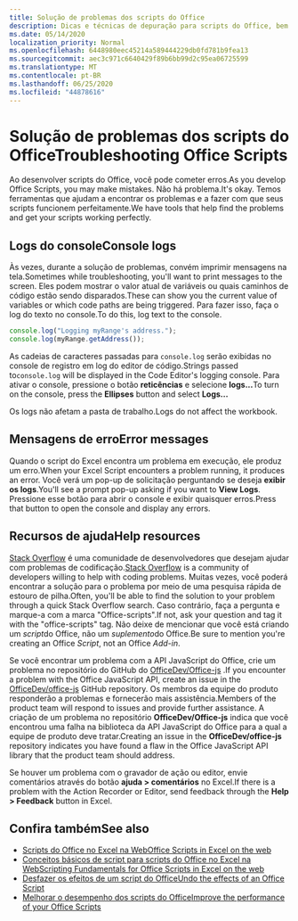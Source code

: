```yaml
---
title: Solução de problemas dos scripts do Office
description: Dicas e técnicas de depuração para scripts do Office, bem como recursos da ajuda.
ms.date: 05/14/2020
localization_priority: Normal
ms.openlocfilehash: 6448980eec45214a589444229db0fd781b9fea13
ms.sourcegitcommit: aec3c971c6640429f89b6bb99d2c95ea06725599
ms.translationtype: MT
ms.contentlocale: pt-BR
ms.lasthandoff: 06/25/2020
ms.locfileid: "44878616"
---
```

# <a name="troubleshooting-office-scripts"></a><span data-ttu-id="83c83-103">Solução de problemas dos scripts do Office</span><span class="sxs-lookup"><span data-stu-id="83c83-103">Troubleshooting Office Scripts</span></span>

<span data-ttu-id="83c83-104">Ao desenvolver scripts do Office, você pode cometer erros.</span><span class="sxs-lookup"><span data-stu-id="83c83-104">As you develop Office Scripts, you may make mistakes.</span></span> <span data-ttu-id="83c83-105">Não há problema.</span><span class="sxs-lookup"><span data-stu-id="83c83-105">It's okay.</span></span> <span data-ttu-id="83c83-106">Temos ferramentas que ajudam a encontrar os problemas e a fazer com que seus scripts funcionem perfeitamente.</span><span class="sxs-lookup"><span data-stu-id="83c83-106">We have tools that help find the problems and get your scripts working perfectly.</span></span>

## <a name="console-logs"></a><span data-ttu-id="83c83-107">Logs do console</span><span class="sxs-lookup"><span data-stu-id="83c83-107">Console logs</span></span>

<span data-ttu-id="83c83-108">Às vezes, durante a solução de problemas, convém imprimir mensagens na tela.</span><span class="sxs-lookup"><span data-stu-id="83c83-108">Sometimes while troubleshooting, you'll want to print messages to the screen.</span></span> <span data-ttu-id="83c83-109">Eles podem mostrar o valor atual de variáveis ou quais caminhos de código estão sendo disparados.</span><span class="sxs-lookup"><span data-stu-id="83c83-109">These can show you the current value of variables or which code paths are being triggered.</span></span> <span data-ttu-id="83c83-110">Para fazer isso, faça o log do texto no console.</span><span class="sxs-lookup"><span data-stu-id="83c83-110">To do this, log text to the console.</span></span>

```TypeScript
console.log("Logging myRange's address.");
console.log(myRange.getAddress());
```

<span data-ttu-id="83c83-111">As cadeias de caracteres passadas para `console.log` serão exibidas no console de registro em log do editor de código.</span><span class="sxs-lookup"><span data-stu-id="83c83-111">Strings passed to`console.log` will be displayed in the Code Editor's logging console.</span></span> <span data-ttu-id="83c83-112">Para ativar o console, pressione o botão **reticências** e selecione **logs...**</span><span class="sxs-lookup"><span data-stu-id="83c83-112">To turn on the console, press the **Ellipses** button and select **Logs...**</span></span>

<span data-ttu-id="83c83-113">Os logs não afetam a pasta de trabalho.</span><span class="sxs-lookup"><span data-stu-id="83c83-113">Logs do not affect the workbook.</span></span>

## <a name="error-messages"></a><span data-ttu-id="83c83-114">Mensagens de erro</span><span class="sxs-lookup"><span data-stu-id="83c83-114">Error messages</span></span>

<span data-ttu-id="83c83-115">Quando o script do Excel encontra um problema em execução, ele produz um erro.</span><span class="sxs-lookup"><span data-stu-id="83c83-115">When your Excel Script encounters a problem running, it produces an error.</span></span> <span data-ttu-id="83c83-116">Você verá um pop-up de solicitação perguntando se deseja **exibir os logs**.</span><span class="sxs-lookup"><span data-stu-id="83c83-116">You'll see a prompt pop-up asking if you want to **View Logs**.</span></span> <span data-ttu-id="83c83-117">Pressione esse botão para abrir o console e exibir quaisquer erros.</span><span class="sxs-lookup"><span data-stu-id="83c83-117">Press that button to open the console and display any errors.</span></span>

## <a name="help-resources"></a><span data-ttu-id="83c83-118">Recursos de ajuda</span><span class="sxs-lookup"><span data-stu-id="83c83-118">Help resources</span></span>

<span data-ttu-id="83c83-119">[Stack Overflow](https://stackoverflow.com/questions/tagged/office-scripts) é uma comunidade de desenvolvedores que desejam ajudar com problemas de codificação.</span><span class="sxs-lookup"><span data-stu-id="83c83-119">[Stack Overflow](https://stackoverflow.com/questions/tagged/office-scripts) is a community of developers willing to help with coding problems.</span></span> <span data-ttu-id="83c83-120">Muitas vezes, você poderá encontrar a solução para o problema por meio de uma pesquisa rápida de estouro de pilha.</span><span class="sxs-lookup"><span data-stu-id="83c83-120">Often, you'll be able to find the solution to your problem through a quick Stack Overflow search.</span></span> <span data-ttu-id="83c83-121">Caso contrário, faça a pergunta e marque-a com a marca "Office-scripts".</span><span class="sxs-lookup"><span data-stu-id="83c83-121">If not, ask your question and tag it with the "office-scripts" tag.</span></span> <span data-ttu-id="83c83-122">Não deixe de mencionar que você está criando um *script*do Office, não um *suplemento*do Office.</span><span class="sxs-lookup"><span data-stu-id="83c83-122">Be sure to mention you're creating an Office *Script*, not an Office *Add-in*.</span></span>

<span data-ttu-id="83c83-123">Se você encontrar um problema com a API JavaScript do Office, crie um problema no repositório do GitHub do [OfficeDev/Office-js](https://github.com/OfficeDev/office-js) .</span><span class="sxs-lookup"><span data-stu-id="83c83-123">If you encounter a problem with the Office JavaScript API, create an issue in the [OfficeDev/office-js](https://github.com/OfficeDev/office-js) GitHub repository.</span></span> <span data-ttu-id="83c83-124">Os membros da equipe do produto responderão a problemas e fornecerão mais assistência.</span><span class="sxs-lookup"><span data-stu-id="83c83-124">Members of the product team will respond to issues and provide further assistance.</span></span> <span data-ttu-id="83c83-125">A criação de um problema no repositório **OfficeDev/Office-js** indica que você encontrou uma falha na biblioteca da API JavaScript do Office para a qual a equipe de produto deve tratar.</span><span class="sxs-lookup"><span data-stu-id="83c83-125">Creating an issue in the **OfficeDev/office-js** repository indicates you have found a flaw in the Office JavaScript API library that the product team should address.</span></span>

<span data-ttu-id="83c83-126">Se houver um problema com o gravador de ação ou editor, envie comentários através do botão **ajuda > comentários** no Excel.</span><span class="sxs-lookup"><span data-stu-id="83c83-126">If there is a problem with the Action Recorder or Editor, send feedback through the **Help > Feedback** button in Excel.</span></span>

## <a name="see-also"></a><span data-ttu-id="83c83-127">Confira também</span><span class="sxs-lookup"><span data-stu-id="83c83-127">See also</span></span>

- [<span data-ttu-id="83c83-128">Scripts do Office no Excel na Web</span><span class="sxs-lookup"><span data-stu-id="83c83-128">Office Scripts in Excel on the web</span></span>](../overview/excel.md)
- [<span data-ttu-id="83c83-129">Conceitos básicos de script para scripts do Office no Excel na Web</span><span class="sxs-lookup"><span data-stu-id="83c83-129">Scripting Fundamentals for Office Scripts in Excel on the web</span></span>](../develop/scripting-fundamentals.md)
- [<span data-ttu-id="83c83-130">Desfazer os efeitos de um script do Office</span><span class="sxs-lookup"><span data-stu-id="83c83-130">Undo the effects of an Office Script</span></span>](undo.md)
- [<span data-ttu-id="83c83-131">Melhorar o desempenho dos scripts do Office</span><span class="sxs-lookup"><span data-stu-id="83c83-131">Improve the performance of your Office Scripts</span></span>](../develop/web-client-performance.md)
